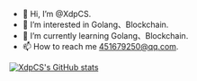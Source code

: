 - 👋 Hi, I’m @XdpCS.
- 👀 I’m interested in Golang、Blockchain.
- 🌱 I’m currently learning Golang、Blockchain.
- 📫 How to reach me 451679250@qq.com.

<!---
XdpCS/XdpCS is a ✨ special ✨ repository because its `README.md` (this file) appears on your GitHub profile.
You can click the Preview link to take a look at your changes.
--->
[![XdpCS's GitHub stats](https://github-readme-stats.vercel.app/api?username=XdpCS&count_private=true&show_icons=true&theme=radical&cache_seconds=1800)](https://github.com/anuraghazra/github-readme-stats)
